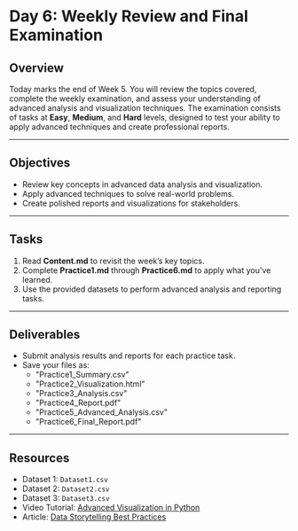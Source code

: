 # Day 6: Weekly Review and Final Examination

## Overview
Today marks the end of Week 5. You will review the topics covered, complete the weekly examination, and assess your understanding of advanced analysis and visualization techniques. The examination consists of tasks at **Easy**, **Medium**, and **Hard** levels, designed to test your ability to apply advanced techniques and create professional reports.

---

## Objectives
- Review key concepts in advanced data analysis and visualization.
- Apply advanced techniques to solve real-world problems.
- Create polished reports and visualizations for stakeholders.

---

## Tasks
1. Read **Content.md** to revisit the week’s key topics.
2. Complete **Practice1.md** through **Practice6.md** to apply what you've learned.
3. Use the provided datasets to perform advanced analysis and reporting tasks.

---

## Deliverables
- Submit analysis results and reports for each practice task.
- Save your files as:
  - "Practice1_Summary.csv"
  - "Practice2_Visualization.html"
  - "Practice3_Analysis.csv"
  - "Practice4_Report.pdf"
  - "Practice5_Advanced_Analysis.csv"
  - "Practice6_Final_Report.pdf"

---

## Resources
- Dataset 1: `Dataset1.csv`
- Dataset 2: `Dataset2.csv`
- Dataset 3: `Dataset3.csv`
- Video Tutorial: [Advanced Visualization in Python](https://towardsdatascience.com/advanced-visualization-in-python)
- Article: [Data Storytelling Best Practices](https://towardsdatascience.com/data-storytelling-best-practices)